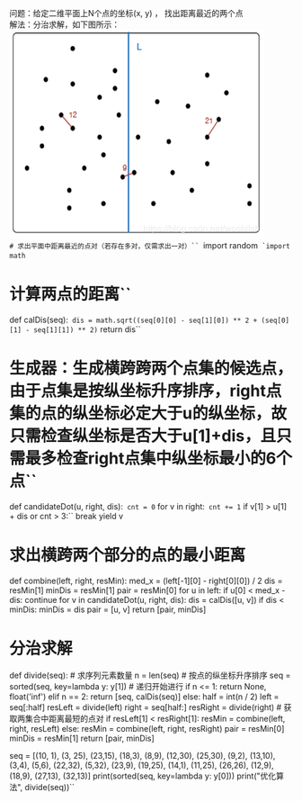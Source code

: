 问题：给定二维平面上N个点的坐标(x, y) ， 找出距离最近的两个点  
解法：分治求解，如下图所示：  
![Image text](https://github.com/H-YunHui/leetcode/blob/master/daily%20code/images/1.jpg)  
`# 求出平面中距离最近的点对（若存在多对，仅需求出一对）``
`import random``
`import math``

# 计算两点的距离``
def calDis(seq):``
    dis = math.sqrt((seq[0][0] - seq[1][0]) ** 2 + (seq[0][1] - seq[1][1]) ** 2)``
    return dis``

# 生成器：生成横跨跨两个点集的候选点，由于点集是按纵坐标升序排序，right点集的点的纵坐标必定大于u的纵坐标，故只需检查纵坐标是否大于u[1]+dis，且只需最多检查right点集中纵坐标最小的6个点``
def candidateDot(u, right, dis):``
    cnt = 0``
    for v in right:``
        cnt += 1``
        if v[1] > u[1] + dis or cnt > 3:``
            break
        yield v

# 求出横跨两个部分的点的最小距离
def combine(left, right, resMin):
    med_x = (left[-1][0] - right[0][0]) / 2
    dis = resMin[1]
    minDis = resMin[1]
    pair = resMin[0]
    for u in left:
        if u[0] < med_x - dis:
            continue
        for v in candidateDot(u, right, dis):
            dis = calDis([u, v])
            if dis < minDis:
                minDis = dis
                pair = [u, v]
    return [pair, minDis]

# 分治求解
def divide(seq):
    # 求序列元素数量
    n = len(seq)
    # 按点的纵坐标升序排序
    seq = sorted(seq, key=lambda y: y[1])
    # 递归开始进行
    if n <= 1:
        return None, float('inf')
    elif n == 2:
        return [seq, calDis(seq)]
    else:
        half = int(n / 2)
        left = seq[:half]
        resLeft = divide(left)
        right = seq[half:]
        resRight = divide(right)
        # 获取两集合中距离最短的点对
        if resLeft[1] < resRight[1]:
            resMin = combine(left, right, resLeft)
        else:
            resMin = combine(left, right, resRight)
        pair = resMin[0]
        minDis = resMin[1]
    return [pair, minDis]

seq = [(10, 1), (3, 25), (23,15),
     (18,3), (8,9), (12,30), (25,30),
     (9,2), (13,10), (3,4), (5,6),
     (22,32), (5,32), (23,9), (19,25),
     (14,1), (11,25), (26,26), (12,9),
     (18,9), (27,13), (32,13)]
print(sorted(seq, key=lambda y: y[0]))
print("优化算法", divide(seq))``  
  
